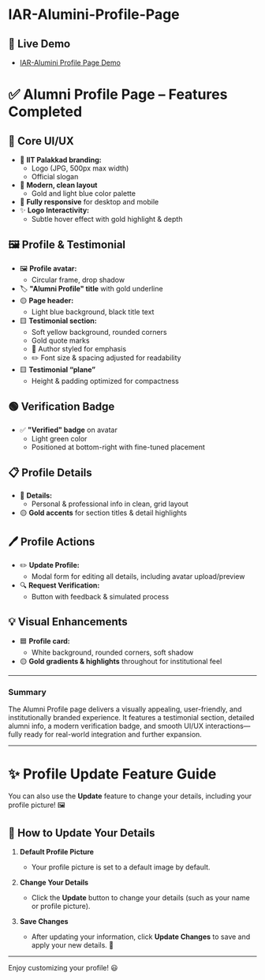 # IAR-Alumini-Profile-Page
## 🚀 Live Demo
* [IAR-Alumini Profile Page Demo](https://kiran-8287.github.io/IAR-Alumini-Profile-Page/)


# ✅ Alumni Profile Page – Features Completed

## 🎨 Core UI/UX
- 🏫 **IIT Palakkad branding:**  
  - Logo (JPG, 500px max width)  
  - Official slogan  
- 🎨 **Modern, clean layout**  
  - Gold and light blue color palette  
- 📱 **Fully responsive** for desktop and mobile  
- ✨ **Logo Interactivity:**  
  - Subtle hover effect with gold highlight & depth

## 🖼️ Profile & Testimonial
- 🖼️ **Profile avatar:**  
  - Circular frame, drop shadow  
- 🏷️ **"Alumni Profile" title** with gold underline  
- 🟡 **Page header:**  
  - Light blue background, black title text  
- 🟨 **Testimonial section:**  
  - Soft yellow background, rounded corners  
  - Gold quote marks  
  - 👤 Author styled for emphasis  
  - ✏️ Font size & spacing adjusted for readability  
- 🟨 **Testimonial “plane”**  
  - Height & padding optimized for compactness

## 🟢 Verification Badge
- ✅ **"Verified" badge** on avatar  
  - Light green color  
  - Positioned at bottom-right with fine-tuned placement

## 📋 Profile Details
- 📄 **Details:**  
  - Personal & professional info in clean, grid layout  
- 🟡 **Gold accents** for section titles & detail highlights

## 🖊️ Profile Actions
- ✏️ **Update Profile:**  
  - Modal form for editing all details, including avatar upload/preview  
- 🔍 **Request Verification:**  
  - Button with feedback & simulated process

## 💡 Visual Enhancements
- 🟦 **Profile card:**  
  - White background, rounded corners, soft shadow  
- 🟡 **Gold gradients & highlights** throughout for institutional feel

---

### **Summary**
The Alumni Profile page delivers a visually appealing, user-friendly, and institutionally branded experience. It features a testimonial section, detailed alumni info, a modern verification badge, and smooth UI/UX interactions—fully ready for real-world integration and further expansion.

---
# ✨ Profile Update Feature Guide

You can also use the **Update** feature to change your details, including your profile picture! 🖼️

## 🚀 How to Update Your Details

1. **Default Profile Picture**  
   - Your profile picture is set to a default image by default.

2. **Change Your Details**  
   - Click the **Update** button to change your details (such as your name or profile picture).

3. **Save Changes**  
   - After updating your information, click **Update Changes** to save and apply your new details. 💾

---

Enjoy customizing your profile! 😃


